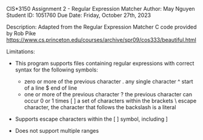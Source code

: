CIS*3150 Assignment 2 - Regular Expression Matcher
Author: May Nguyen
Student ID: 1051760
Due Date: Friday, October 27th, 2023

Description: 
Adapted from the Regular Expression Matcher C code provided by Rob Pike
https://www.cs.princeton.edu/courses/archive/spr09/cos333/beautiful.html

Limitations: 
- This program supports files containing regular expressions with correct syntax for the following symbols:
    *   zero or more of the previous character
    .   any single character
    ^   start of a line
    $   end of line
    +   one or more of the previous character
    ?   the previous character can occur 0 or 1 times
   [ ]  a set of characters within the brackets
    \   escape character, the character that follows the backslash is a literal

- Supports escape characters within the [ ] symbol, including \]
- Does not support multiple ranges
